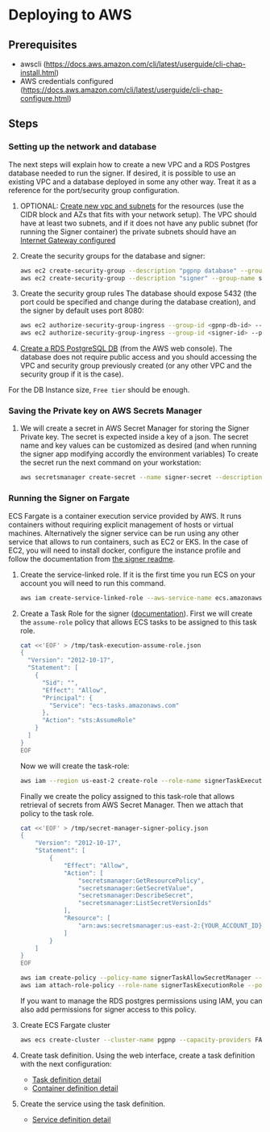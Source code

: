 # Deploying to AWS

## Prerequisites

- awscli (https://docs.aws.amazon.com/cli/latest/userguide/cli-chap-install.html)
- AWS credentials configured (https://docs.aws.amazon.com/cli/latest/userguide/cli-chap-configure.html)

## Steps

### Setting up the network and database

The next steps will explain how to create a new VPC and a RDS Postgres database needed to run the signer. If desired, it is possible to use an existing VPC and a database deployed in some any other way. Treat it as a reference for the port/security group configuration.

1. OPTIONAL: [Create new vpc and subnets](https://docs.aws.amazon.com/directoryservice/latest/admin-guide/gsg_create_vpc.html) for the resources (use the CIDR block and AZs that fits with your network setup). The VPC should have at least two subnets, and if it does not have any public subnet (for running the Signer container) the private subnets should have an [Internet Gateway configured](https://docs.aws.amazon.com/vpc/latest/userguide/VPC_Internet_Gateway.html)

1. Create the security groups for the database and signer:

    ```bash
    aws ec2 create-security-group --description "pgpnp database" --group-name pgpnp-db --vpc-id <id>
    aws ec2 create-security-group --description "signer" --group-name signer --vpc-id <id>
    ```

1. Create the security group rules The database should expose 5432 (the port could be specified and change during the database creation), and the signer by default uses port 8080:

    ```bash
    aws ec2 authorize-security-group-ingress --group-id <gpnp-db-id> --protocol tcp --port 5432 --source-group sg-0a1064e7d9cba38a9
    aws ec2 authorize-security-group-ingress --group-id <signer-id> --protocol tcp --port 8080 --cidr 0.0.0.0/0
    ```

1. [Create a RDS PostgreSQL DB](https://docs.aws.amazon.com/AmazonRDS/latest/UserGuide/USER_CreateDBInstance.html) (from the AWS web console).
The database does not require public access and you should accessing the VPC and security group previously created (or any other VPC and the security group if it is the case).

For the DB Instance size, `Free tier` should be enough.

### Saving the Private key on AWS Secrets Manager

1. We will create a secret in AWS Secret Manager for storing the Signer Private key. The secret is expected inside a key of a json. 
The secret name and key values can be customized as desired (and when running the signer app modifying accordly the environment variables)
To create the secret run the next command on your workstation:

    ```bash
    aws secretsmanager create-secret --name signer-secret --description "PGPNP Signer Secret" --secret-string '{"key":"<Signer private key>"}'`
    ```

### Running the Signer on Fargate

ECS Fargate is a container execution service provided by AWS. It runs containers without requiring explicit management of hosts or virtual machines.
Alternatively the signer service can be run using any other service that allows to run containers, such as EC2 or EKS. In the case of EC2, you will need to install docker, configure the instance profile and follow the documentation from [the signer readme](https://github.com/celo-org/celo-monorepo/tree/master/packages/phone-number-privacy/signer).

1. Create the service-linked role. If it is the first time you run ECS on your account you will need to run this command.

    ```bash
    aws iam create-service-linked-role --aws-service-name ecs.amazonaws.com
    ```

1. Create a Task Role for the signer ([documentation](https://docs.amazonaws.cn/en_us/AmazonECS/latest/userguide/ecs-cli-tutorial-fargate.html)).
First we will create the `assume-role` policy that allows ECS tasks to be assigned to this task role. 

    ```bash
    cat <<'EOF' > /tmp/task-execution-assume-role.json
    {
      "Version": "2012-10-17",
      "Statement": [
        {
          "Sid": "",
          "Effect": "Allow",
          "Principal": {
            "Service": "ecs-tasks.amazonaws.com"
          },
          "Action": "sts:AssumeRole"
        }
      ]
    }
    EOF
    ```

    Now  we will create the task-role:

    ```bash
    aws iam --region us-east-2 create-role --role-name signerTaskExecutionRole --assume-role-policy-document file:///tmp/task-execution-assume-role.json
    ```

    Finally we create the policy assigned to this task-role that allows retrieval of secrets from AWS Secret Manager. Then we attach that policy to the task role. 

    ```bash
    cat <<'EOF' > /tmp/secret-manager-signer-policy.json
    {
        "Version": "2012-10-17",
        "Statement": [
            {
                "Effect": "Allow",
                "Action": [
                    "secretsmanager:GetResourcePolicy",
                    "secretsmanager:GetSecretValue",
                    "secretsmanager:DescribeSecret",
                    "secretsmanager:ListSecretVersionIds"
                ],
                "Resource": [
                    "arn:aws:secretsmanager:us-east-2:{YOUR_ACCOUNT_ID}:secret:{YOUR_SECRET_ID}"
                ]
            }
        ]
    }
    EOF

    aws iam create-policy --policy-name signerTaskAllowSecretManager --policy-document file:///tmp/secret-manager-signer-policy.json
    aws iam attach-role-policy --role-name signerTaskExecutionRole --policy-arn arn:aws:iam::{YOUR_ACCOUNT_ID}:policy/signerTaskAllowSecretManager
    ```

    If you want to manage the RDS postgres permissions using IAM, you can also add permissions for signer access to this policy.

1. Create ECS Fargate cluster

    ```bash
    aws ecs create-cluster --cluster-name pgpnp --capacity-providers FARGATE_SPOT --default-capacity-provider-strategy FARGATE_SPOT
    ```

1. Create task definition. Using the web interface, create a task definition with the next configuration:

    - [Task definition detail](./images/fargate-task-definition.png)
    - [Container definition detail](./images/fargate-container-definition.png)

1. Create the service using the task definition.

    - [Service definition detail](./images/ffargate-service-definition.png)
